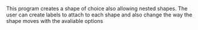 This program creates a shape of choice also allowing nested shapes. The user can create labels to attach to each shape and also change the way the shape moves with the avaliable options
